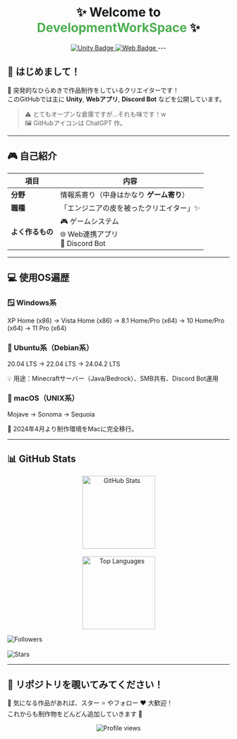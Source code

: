 <h1 align="center">✨ Welcome to <span style="color:#4CAF50">DevelopmentWorkSpace</span> ✨</h1>

<p align="center">
  <a href="https://developmentwarehouse.github.io/PortfolioWebsite/GamePortfolio/index.html" target="_blank">
    <img src="https://img.shields.io/badge/Unity-100000?style=for-the-badge&logo=unity&logoColor=white" alt="Unity Badge">
  </a>
  <a href="https://developmentwarehouse.github.io/PortfolioWebsite/" target="_blank">
    <img src="https://img.shields.io/badge/Web-4285F4?style=for-the-badge&logo=Google-chrome&logoColor=white" alt="Web Badge">
  </a>
<!---
  <a href="https://discord.com/api/oauth2/authorize?client_id=YOUR_BOT_ID&permissions=0&scope=bot" target="_blank">
    <img src="https://img.shields.io/badge/Discord%20Bot-5865F2?style=for-the-badge&logo=discord&logoColor=white" alt="Discord Bot Badge">
  </a>
</p>
--->
---

## 👋 はじめまして！
🎨 突発的なひらめきで作品制作をしているクリエイターです！  
このGitHubでは主に **Unity**, **Webアプリ**, **Discord Bot** などを公開しています。

> ⚠️ とてもオープンな倉庫ですが…それも味です！w  
> 🖼️ GitHubアイコンは ChatGPT 作。

---

## 🎮 自己紹介

| 項目 | 内容 |
|------|------|
| **分野** | 情報系寄り（中身はかなり **ゲーム寄り**） |
| **職種** | 「エンジニアの皮を被ったクリエイター」✨ |
| **よく作るもの** | 🎮 ゲームシステム<br>🌐 Web連携アプリ<br>🤖 Discord Bot |

---

## 💻 使用OS遍歴

### 🪟 Windows系
XP Home (x86) → Vista Home (x86) → 8.1 Home/Pro (x64)
→ 10 Home/Pro (x64) → 11 Pro (x64)

### 🐧 Ubuntu系（Debian系）

20.04 LTS → 22.04 LTS → 24.04.2 LTS

💡 用途：Minecraftサーバー（Java/Bedrock）、SMB共有、Discord Bot運用

### 🍎 macOS（UNIX系）
Mojave → Sonoma → Sequoia

📅 2024年4月より制作環境をMacに完全移行。

---

## 📊 GitHub Stats

<p align="center">
  <img src="https://github-readme-stats.vercel.app/api?username=DeveloperUchida&show_icons=true&theme=tokyonight&hide_border=true" height="165" alt="GitHub Stats"/><br><br>
  <img src="https://github-readme-stats.vercel.app/api/top-langs/?username=DeveloperUchida&layout=compact&theme=tokyonight&hide_border=true" height="165" alt="Top Languages"/>
</p>

<img src="https://img.shields.io/github/followers/your-github-username?label=Followers&style=flat&logo=github" alt="Followers" /><br><br>
<img src="https://img.shields.io/github/stars/your-github-username?style=flat" alt="Stars" />

---

## 🚀 リポジトリを覗いてみてください！

💬 気になる作品があれば、スター ⭐ やフォロー ❤️ 大歓迎！  
これからも制作物をどんどん追加していきます 💪

<p align="center">
  <img src="https://komarev.com/ghpvc/?username=YOUR_GITHUB_USERNAME&label=Profile%20Views&color=0e75b6&style=flat" alt="Profile views">
</p>
